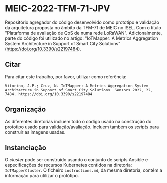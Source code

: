 # MEIC-2022-TFM-71-JPV

Repositório agregador do código desenvolvido como prototipo e validação da arquitetura proposta no âmbito da TFM-71 de MEIC no ISEL. Com o título "Plataforma de avaliação de QoS de numa rede LoRaWAN". Adicionalmente, parte do código foi utilizado no artigo: "IoTMapper: A Metrics Aggregation System Architecture in Support of Smart City Solutions" (https://doi.org/10.3390/s22197484).
 
## Citar
 
 Para citar este trabalho, por favor, utilizar como referência:
 
 ```
Vitorino, J.P.; Cruz, N. IoTMapper: A Metrics Aggregation System Architecture in Support of Smart City Solutions. Sensors 2022, 22, 7484. https://doi.org/10.3390/s22197484 
```
 
 ## Organização
 
 As diferentes diretorias incluem todo o código usado na construção do prototipo usado para validação/avaliação. Incluem também os *scripts* para construir as imagens usadas.
 
 ## Instanciação
 
 O *cluster* pode ser construido usando o conjunto de scripts Ansible e especificações de recursos Kubernetes contidos na diretoria: `IoTMapperCluster`. O ficheiro `instructions.md`, da mesma diretoria, contém a informação para utilizar o protótipo. 
